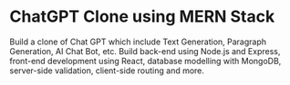 # ChatGPT Clone using MERN Stack
Build a clone of Chat GPT which include Text Generation,
Paragraph Generation, AI Chat Bot, etc.
Build back-end using Node.js and Express, front-end
development using React, database modelling with
MongoDB, server-side validation, client-side routing and
more.
